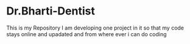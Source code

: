 # Dr.Bharti-Dentist
This is my Repository
I am developing one project in it so that my code stays online and upadated and from where ever i can do coding
